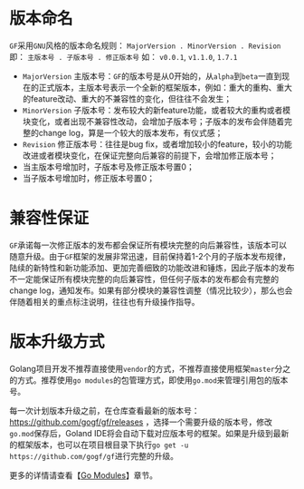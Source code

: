 # 版本命名

`GF`采用`GNU`风格的版本命名规则： `MajorVersion . MinorVersion . Revision` 即： `主版本号 . 子版本号 . 修正版本号` 如： `v0.0.1`, `v1.1.0`, `1.7.1`

- `MajorVersion` 主版本号：`GF`的版本号是从0开始的，从`alpha`到`beta`一直到现在的正式版本，主版本号表示一个全新的框架版本，例如：重大的重构、重大的feature改动、重大的不兼容性的变化，但往往不会发生；
- `MinorVersion` 子版本号：发布较大的新feature功能，或者较大的重构或者模块变化，或者出现不兼容性改动，会增加子版本号；子版本的发布会伴随着完整的change log，算是一个较大的版本发布，有仪式感；
- `Revision` 修正版本号：往往是bug fix，或者增加较小的feature，较小的功能改进或者模块变化，在保证完整向后兼容的前提下，会增加修正版本号；
- 当主版本号增加时，子版本号及修正版本号置0；
- 当子版本号增加时，修正版本号置0；

# 兼容性保证

`GF`承诺每一次修正版本的发布都会保证所有模块完整的向后兼容性，该版本可以随意升级。由于`GF`框架的发展非常迅速，目前保持着1-2个月的子版本发布规律，陆续的新特性和新功能添加、更加完善细致的功能改进和锤炼，因此子版本的发布不一定能保证所有模块完整的向后兼容性，但任何子版本的发布都会有完整的change log，通知发布。如果有部分模块的兼容性调整（情况比较少），那么也会伴随着相关的重点标注说明，往往也有升级操作指导。


# 版本升级方式

Golang项目开发不推荐直接使用`vendor`的方式，不推荐直接使用框架`master`分之的方式。推荐使用`go modules`的包管理方式，即使用`go.mod`来管理引用包的版本号。

每一次计划版本升级之前，在仓库查看最新的版本号：https://github.com/gogf/gf/releases ，选择一个需要升级的版本号，修改`go.mod`保存后，Goland IDE将会自动下载对应版本号的框架。如果是升级到最新的框架版本，也可以在项目根目录下执行`go get -u https://github.com/gogf/gf`进行完整的升级。

更多的详情请查看【[Go Modules](prepare/gomodule.md)】章节。



